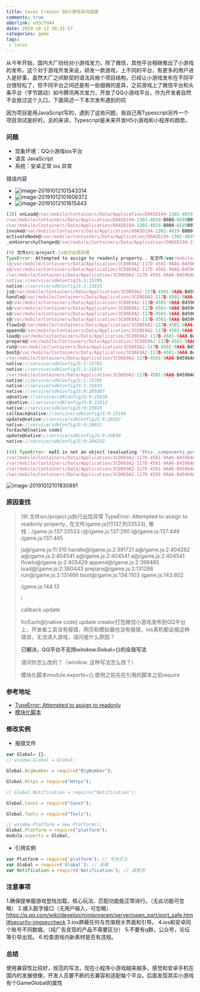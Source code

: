 ```yaml
---
title: Cocos Creator QQ小游戏采坑指南
comments: true
abbrlink: ed3cfd44
date: 2019-10-12 10:31:57
categories: game
tags:
 - Cocos
---
```


从今年开始，国内大厂纷纷对小游戏发力，除了微信，其他平台相继推出了小游戏的发布，这个对于游戏开发来说，研发一款游戏，上不同的平台，有更多的用户进入是好事，虽然大厂之间默契的语法风格个项目结构，已经让小游戏发布在不同平台很轻松了，但不同平台之间还是有一些细微的差异，之前游戏上了微信平台和头条平台（字节跳动）如今腾讯再次发力，开放了QQ小游戏平台，作为开发者自然不会放过这个入口，下面简述一下本次发布遇到的坑
<!--more-->
因为项目是用JavaScript写的，遇到了这些问题，我自己用Typescript另外一个项目测试是好的，总的来讲，Typescript是未来开发H5小游戏和小程序的趋势。

### 问题

- 现象环境：QQ小游戏ios平台
- 语言 JavaScript
- 系统：安卓正常 ios 异常

错误内容

- ![image-20191012101543314](Cocos-Creator-QQ小游戏采坑指南/image-20191012101543314.png)
- ![image-20191012101606372](Cocos-Creator-QQ小游戏采坑指南/image-20191012101606372.png)
- ![image-20191012101615443](Cocos-Creator-QQ小游戏采坑指南/image-20191012101615443.png)

```javascript
(28) onLoad@/var/mobile/Containers/Data/Application/D0A5D194-1302-4019-B0B0-6E89B97C5BDB/Library/Caches/MiniGame_v1/1109939334/4/0/unpack/game.js:5989:157154
/var/mobile/Containers/Data/Application/D0A5D194-1302-4019-B0B0-6E89B97C5BDB/Library/Caches/MiniGame_v1/1109939334/4/0/unpack/game.js:2:413624
/var/mobile/Containers/Data/Application/D0A5D194-1302-4019-B0B0-6E89B97C5BDB/Library/Caches/MiniGame_v1/1109939334/4/0/unpack/game.js:2:223033
invoke@/var/mobile/Containers/Data/Application/D0A5D194-1302-4019-B0B0-6E89B97C5BDB/Library/Caches/MiniGame_v1/1109939334/4/0/unpack/game.js:2:222358
activateNode@/var/mobile/Containers/Data/Application/D0A5D194-1302-4019-B0B0-6E89B97C5BDB/Library/Caches/MiniGame_v1/1109939334/4/0/unpack/game.js:2:415190
_onHierarchyChanged@/var/mobile/Containers/Data/Application/D0A5D194-1302-4019-B0B0-6E89B97C5BDB/Library/Caches/
```

```javascript
(9) 文件src/project.js执行出现异常
TypeError: Attempted to assign to readonly property., 在文件/var/mobile/Containers/Data/Application/3CD0E0A2-117D-4501-9AA6-B4596A056BC4/Library/Caches/MiniGame_v1/1109939334/4/0/unpack/game.js(行140,列10632), 堆栈：/var/mobile/Containers/Data/Application/3CD0E0A2-117D-4501-9AA6-B4596A056BC4/Library/Caches/MiniGame_v1/1109939334/4/0/unpack/game.js:140:10632
l@/var/mobile/Containers/Data/Application/3CD0E0A2-117D-4501-9AA6-B4596A056BC4/Library/Caches/MiniGame_v1/1109939334/4/0/unpack/game.js:140:504
a@/var/mobile/Containers/Data/Application/3CD0E0A2-117D-4501-9AA6-B4596A056BC4/Library/Caches/MiniGame_v1/1109939334/4/0/unpack/game.js:140:663
/var/mobile/Containers/Data/Application/3CD0E0A2-117D-4501-9AA6-B4596A056BC4/Library/Caches/MiniGame_v1/1109939334/4/0/unpack/game.js:140:679
native://service/sdkConfigJS:1:15705
native://service/sdkConfigJS:1:15833
js@/var/mobile/Containers/Data/Application/3CD0E0A2-117D-4501-9AA6-B4596A056BC4/Library/Caches/MiniGame_v1/1109939334/4/0/unpack/game.js:20:901
handle@/var/mobile/Containers/Data/Application/3CD0E0A2-117D-4501-9AA6-B4596A056BC4/Library/Caches/MiniGame_v1/1109939334/4/0/unpack/game.js:2:392874
s@/var/mobile/Containers/Data/Application/3CD0E0A2-117D-4501-9AA6-B4596A056BC4/Library/Caches/MiniGame_v1/1109939334/4/0/unpack/game.js:2:405979
s@/var/mobile/Containers/Data/Application/3CD0E0A2-117D-4501-9AA6-B4596A056BC4/Library/Caches/MiniGame_v1/1109939334/4/0/unpack/game.js:2:406238
s@/var/mobile/Containers/Data/Application/3CD0E0A2-117D-4501-9AA6-B4596A056BC4/Library/Caches/MiniGame_v1/1109939334/4/0/unpack/game.js:2:406238
s@/var/mobile/Containers/Data/Application/3CD0E0A2-117D-4501-9AA6-B4596A056BC4/Library/Caches/MiniGame_v1/1109939334/4/0/unpack/game.js:2:406238
flowIn@/var/mobile/Containers/Data/Application/3CD0E0A2-117D-4501-9AA6-B4596A056BC4/Library/Caches/MiniGame_v1/1109939334/4/0/unpack/game.js:2:407126
append@/var/mobile/Containers/Data/Application/3CD0E0A2-117D-4501-9AA6-B4596A056BC4/Library/Caches/MiniGame_v1/1109939334/4/0/unpack/game.js:2:401377
load@/var/mobile/Containers/Data/Application/3CD0E0A2-117D-4501-9AA6-B4596A056BC4/Library/Caches/MiniGame_v1/1109939334/4/0/unpack/game.js:2:381201
prepare@/var/mobile/Containers/Data/Application/3CD0E0A2-117D-4501-9AA6-B4596A056BC4/Library/Caches/MiniGame_v1/1109939334/4/0/unpack/game.js:2:135102
run@/var/mobile/Containers/Data/Application/3CD0E0A2-117D-4501-9AA6-B4596A056BC4/Library/Caches/MiniGame_v1/1109939334/4/0/unpack/game.js:2:135280
boot@/var/mobile/Containers/Data/Application/3CD0E0A2-117D-4501-9AA6-B4596A056BC4/Library/Caches/MiniGame_v1/1109939334/4/0/unpack/game.js:137:1103
/var/mobile/Containers/Data/Application/3CD0E0A2-117D-4501-9AA6-B4596A056BC4/Library/Caches/MiniGame_v1/1109939334/4/0/unpack/game.js:152:854
native://service/sdkConfigJS:1:15705
native://service/sdkConfigJS:1:15833
/var/mobile/Containers/Data/Application/3CD0E0A2-117D-4501-9AA6-B4596A056BC4/Library/Caches/MiniGame_v1/1109939334/4/0/unpack/game.js:153:13
native://service/sdkConfigJS:1:15705
native://service/sdkConfigJS:1:15833
native://service/sdkConfigJS:9:205007
u@native://service/sdkConfigJS:9:22638
c@native://service/sdkConfigJS:9:22812
native://service/sdkConfigJS:9:23015
callback@native://service/sdkConfigJS:9:23194
update@native://service/sdkConfigJS:9:20162
native://service/sdkConfigJS:9:20921
forEach@[native code]
update@native://service/sdkConfigJS:9:20839
native://service/sdkConfigJS:9:204232
```

```javascript
(49) TypeError: null is not an object (evaluating 'this._components.push'), 在文件/var/mobile/Containers/Data/Application/3CD0E0A2-117D-4501-9AA6-B4596A056BC4/Library/Caches/MiniGame_v1/1109939334/4/0/unpack/game.js(行2,列597691), 堆栈：addComponent@/var/mobile/Containers/Data/Application/3CD0E0A2-117D-4501-9AA6-B4596A056BC4/Library/Caches/MiniGame_v1/1109939334/4/0/unpack/game.js:2:597691
/var/mobile/Containers/Data/Application/3CD0E0A2-117D-4501-9AA6-B4596A056BC4/Library/Caches/MiniGame_v1/1109939334/4/0/unpack/game.js:5989:102365
/var/mobile/Containers/Data/Application/3CD0E0A2-117D-4501-9AA6-B4596A056BC4/Library/Caches/MiniGame_v1/1109939334/4/0/unpack/game.js:2:382879
/var/mobile/Containers/Data/Application/3CD0E0A2-117D-4501-9AA6-B4596A056BC4/Library/Caches/MiniGame_v1/1109939334/4/0/unpack/game.js:2:381108
/var/mobile/Containers/Data/Application/3CD0E0A2-117D-4501-9AA6-B4596A056BC4/Library/Caches/MiniGame_v1/1109939334/4/0/unpack/game.js:2:495697
```

![image-20191012101830891](Cocos-Creator-QQ小游戏采坑指南/image-20191012101830891.png)

### 原因查找

> (9) 文件src/project.js执行出现异常
> TypeError: Attempted to assign to readonly property., 在文件/game.js(行137,列33533), 堆栈：/game.js:137:33533
> r@/game.js:137:290
> l@/game.js:137:449
> /game.js:137:465
>
> js@/game.js:11:310
> handle@/game.js:2:391721
> a@/game.js:2:404282
> a@/game.js:2:404541
> a@/game.js:2:404541
> a@/game.js:2:404541
> flowIn@/game.js:2:405429
> append@/game.js:2:399485
> load@/game.js:2:380443
> prepare@/game.js:2:131288
> run@/game.js:2:131466
> boot@/game.js:134:1103
> /game.js:143:802
>
> /game.js:144:13
>
> i
>
> callback
> update
>
> forEach@[native code]
> update
> creator打包微信小游戏发布到QQ平台上，开发者工具没有报错，网页和模拟器也没有报错，ios真机都会报这种错误，无法进入游戏，请问是什么原因？
>
> 
>
> **已解决，QQ平台不支持window.Gobal={}的全局写法**
>
> 请问你怎么改的？（window. 这种写法怎么改？）
>
> 模块化脚本module.exports={},使用之前先在引用的脚本之前require

### 参考地址

- [TypeError: Attempted to assign to readonly](https://forum.cocos.com/t/typeerror-attempted-to-assign-to-readonly/81682)
- [模块化脚本](https://docs.cocos.com/creator/manual/zh/scripting/modular-script.html)

### 修改实例

- 报错文件

```javascript
var Global= {};
// window.Global = Global;

Global.BigNumber = require("BigNumber");

Global.Https = require("Https");

// Global.Notification = require("Notification");

Global.Const = require("Const");

Global.Tools = require("Tools");

// window.Platform = new Platform();
Global.Platform = require("platform");
module.exports = Global;
```

- 引用实例

```javascript
var Platform = require('platform'); // 平台引入
var Global = require('Global'); // 全局
var Notification = require('Notification'); // 消息池
```

### 注意事项

1.确保提审服游戏登陆加载，核心玩法、匹配功能能正常进行。（无此功能可忽略）
2.接入脏字接口（无用户输入，可忽略）
https://q.qq.com/wiki/develop/miniprogram/server/open_port/port_safe.html#security-imgseccheck
3.ios屏蔽任何与充值相关界面和引导。
4.ios和安卓同个账号不同数据。（纯广告变现的产品不需要区分）
5.不要有q群，公众号，论坛等引导出现。
6.检查游戏内新素材是否有违规。

### 总结

使用兼容性比较好，规范的写法，现在小程序小游戏越来越多，感觉和安卓手机在国内的发展很像，开发人员要不断的去兼容和适配每个平台。后面发现其实小游戏有个GameGlobal的属性